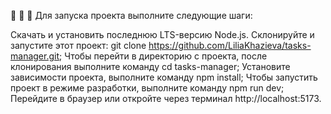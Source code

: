 🚀 🚀 🚀 Для запуска проекта выполните следующие шаги:

Скачать и установить последнюю LTS-версию Node.js.
Склонируйте и запустите этот проект: git clone https://github.com/LiliaKhazieva/tasks-manager.git;
Чтобы перейти в директорию с проекта, после клонирования выполните команду cd tasks-manager;
Установите зависимости проекта, выполните команду npm install;
Чтобы запустить проект в режиме разработки, выполните команду npm run dev;
Перейдите в браузер или откройте через терминал http://localhost:5173.
